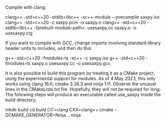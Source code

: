 Compile with clang:

clang++ -std=c++20 -stdlib=libc++ -xc++-module --precompile saxpy.ixx
clang++ -std=c++20 -c saxpy.pcm -o saxpy.o
clang++ -std=c++20 -stdlib=libc++ -fprebuilt-module-path=. usesaxpy.cc saxpy.o -o usesaxpy.clg

If you want to compile with GCC, change imports involving standard
library header units to includes, and then do this:

g++ -std=c++20 -fmodules-ts -xc++ -c saxpy.ixx
g++ -std=c++20 -fmodules-ts saxpy.o usesaxpy.cc -o usesaxpy.gcc

It is also possible to build this program by treating it as
a CMake project, using the experimental support for modules.
As of 4 May 2023, this only works using clang 16.0, cmake 3.26.3
and ninja 1.11. Observe the unusual lines in the CMakeLists.txt
file. Hopefully, they will not be required for long. The following
steps will produce an executable called use_saxpy inside
the build directory:

mkdir build
cd build
CC=clang CXX=clang++ cmake -DCMAKE_GENERATOR=Ninja ..
ninja

